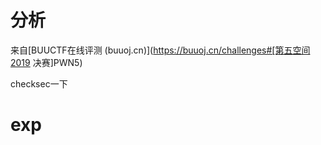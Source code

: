 # 分析

来自[BUUCTF在线评测 (buuoj.cn)](https://buuoj.cn/challenges#[第五空间2019 决赛]PWN5)

checksec一下

# exp

```

```


